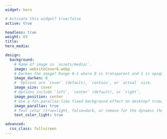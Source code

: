 ```yaml
---
widget: hero

# Activate this widget? true/false
active: true

headless: true
weight: 03
title: 
hero_media: 

design:
  background:
    # Name of image in `assets/media/`.
    image: websiteCover6.webp
    # Darken the image? Range 0-1 where 0 is transparent and 1 is opaque.
    image_darken: 0
    #  Options are `cover` (default), `contain`, or `actual` size.
    image_size: cover
    # Options include `left`, `center` (default), or `right`.
    image_position: center
    # Use a fun parallax-like fixed background effect on desktop? true/false
    image_parallax: true
    # Text color (true=light, false=dark, or remove for the dynamic theme color).
    text_color_light: true

advanced:
  css_class: fullscreen
---
```




